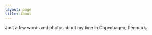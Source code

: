 ```yaml
---
layout: page
title: About
---
```

Just a few words and photos about my time in Copenhagen, Denmark.
